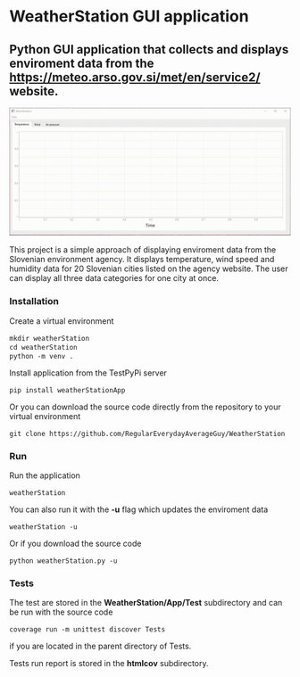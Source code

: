 # WeatherStation GUI application
## Python GUI application that collects and displays enviroment data from the https://meteo.arso.gov.si/met/en/service2/ website.

![AltText](WeatherStationApp.gif)

This project is a simple approach of displaying enviroment data from the Slovenian environment agency. It displays temperature, wind speed and humidity data for 20 Slovenian cities listed on the agency website. The user can display all three data categories for one city at once.
### Installation
Create a virtual environment
```
mkdir weatherStation
cd weatherStation
python -m venv .
```
Install application from the TestPyPi server
```
pip install weatherStationApp
```
Or you can download the source code directly from the repository to your virtual environment
```
git clone https://github.com/RegularEverydayAverageGuy/WeatherStation
```
### Run
Run the application
```
weatherStation
```
You can also run it with the **-u** flag which updates the enviroment data
```
weatherStation -u
```
Or if you download the source code
```
python weatherStation.py -u
```
### Tests
The test are stored in the **WeatherStation/App/Test** subdirectory and can be run with the source code
```
coverage run -m unittest discover Tests
```
if you are located in the parent directory of Tests. 

Tests run report is stored in the **htmlcov** subdirectory.
